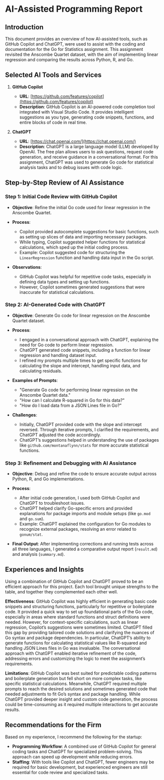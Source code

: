 # AI-Assisted Programming Report

## Introduction

This document provides an overview of how AI-assisted tools, such as GitHub Copilot and ChatGPT, were used to assist with the coding and documentation for the Go for Statistics assignment. This assignment revisited the Anscombe Quartet dataset, with the aim of implementing linear regression and comparing the results across Python, R, and Go.

## Selected AI Tools and Services

1. **GitHub Copilot**
   - **URL**: [https://github.com/features/copilot](https://github.com/features/copilot)
   - **Description**: GitHub Copilot is an AI-powered code completion tool integrated with Visual Studio Code. It provides intelligent suggestions as you type, generating code snippets, functions, and entire blocks of code in real time.
   
2. **ChatGPT**
   - **URL**: [https://chat.openai.com/](https://chat.openai.com/)
   - **Description**: ChatGPT is a large language model (LLM) developed by OpenAI. The free plan allows users to ask questions, request code generation, and receive guidance in a conversational format. For this assignment, ChatGPT was used to generate Go code for statistical analysis tasks and to debug issues with code logic.

## Step-by-Step Review of AI Assistance

### Step 1: Initial Code Review with GitHub Copilot

- **Objective**: Refine the initial Go code used for linear regression in the Anscombe Quartet.
- **Process**: 
  - Copilot provided autocomplete suggestions for basic functions, such as setting up slices of data and importing necessary packages.
  - While typing, Copilot suggested helper functions for statistical calculations, which sped up the initial coding process.
  - Example: Copilot suggested code for structuring the `LinearRegression` function and handling data input in the Go script.

- **Observations**: 
  - GitHub Copilot was helpful for repetitive code tasks, especially in defining data types and setting up functions.
  - However, Copilot sometimes generated suggestions that were inaccurate for statistical calculations.

### Step 2: AI-Generated Code with ChatGPT

- **Objective**: Generate Go code for linear regression on the Anscombe Quartet dataset.
- **Process**:
  - I engaged in a conversational approach with ChatGPT, explaining the need for Go code to perform linear regression.
  - ChatGPT generated code snippets, including a function for linear regression and handling dataset input.
  - I refined my prompts multiple times to get specific functions for calculating the slope and intercept, handling input data, and calculating residuals.

- **Examples of Prompts**:
  - "Generate Go code for performing linear regression on the Anscombe Quartet data."
  - "How can I calculate R-squared in Go for this data?"
  - "How do I load data from a JSON Lines file in Go?"

- **Challenges**:
  - Initially, ChatGPT provided code with the slope and intercept reversed. Through iterative prompts, I clarified the requirements, and ChatGPT adjusted the code accordingly.
  - ChatGPT’s suggestions helped in understanding the use of packages like `github.com/montanaflynn/stats` for more accurate statistical functions.

### Step 3: Refinement and Debugging with AI Assistance

- **Objective**: Debug and refine the code to ensure accurate output across Python, R, and Go implementations.
- **Process**:
  - After initial code generation, I used both GitHub Copilot and ChatGPT to troubleshoot issues.
  - ChatGPT helped clarify Go-specific errors and provided explanations for package imports and module setups (like `go.mod` and `go.sum`).
  - Example: ChatGPT explained the configuration for Go modules to recognize external packages, resolving an error related to `gonum/stat`.

- **Final Output**: After implementing corrections and running tests across all three languages, I generated a comparative output report (`result.md`) and analysis (`summary.md`).

## Experiences and Insights

Using a combination of GitHub Copilot and ChatGPT proved to be an efficient approach for this project. Each tool brought unique strengths to the table, and together they complemented each other well.

**Effectiveness**: GitHub Copilot was highly efficient in generating basic code snippets and structuring functions, particularly for repetitive or boilerplate code. It provided a quick way to set up foundational parts of the Go code, especially in areas where standard functions and struct definitions were needed. However, for context-specific calculations, such as linear regression, Copilot’s suggestions were sometimes limited. ChatGPT filled this gap by providing tailored code solutions and clarifying the nuances of Go syntax and package dependencies. In particular, ChatGPT’s ability to generate functions for calculating statistical values like R-squared and handling JSON Lines files in Go was invaluable. The conversational approach with ChatGPT enabled iterative refinement of the code, addressing errors and customizing the logic to meet the assignment’s requirements.

**Limitations**: GitHub Copilot was best suited for predictable coding patterns and boilerplate generation but fell short on more complex tasks, like specific statistical calculations. Meanwhile, ChatGPT required multiple prompts to reach the desired solutions and sometimes generated code that needed adjustments to fit Go’s syntax and package handling. While ChatGPT provided deeper insight and custom code generation, the process could be time-consuming as it required multiple interactions to get accurate results.

## Recommendations for the Firm

Based on my experience, I recommend the following for the startup:

- **Programming Workflow**: A combined use of GitHub Copilot for general coding tasks and ChatGPT for specialized problem-solving. This approach can speed up development while reducing errors.
- **Staffing**: With tools like Copilot and ChatGPT, fewer engineers may be required for basic development, but experienced engineers are still essential for code review and specialized tasks.